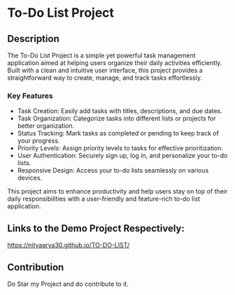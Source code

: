# To-Do List Project

## Description

The To-Do List Project is a simple yet powerful task management application aimed at helping users organize their daily activities efficiently. Built with a clean and intuitive user interface, this project provides a straightforward way to create, manage, and track tasks effortlessly.

### Key Features

- Task Creation: Easily add tasks with titles, descriptions, and due dates.
- Task Organization: Categorize tasks into different lists or projects for better organization.
- Status Tracking: Mark tasks as completed or pending to keep track of your progress.
- Priority Levels: Assign priority levels to tasks for effective prioritization.
- User Authentication: Securely sign up, log in, and personalize your to-do lists.
- Responsive Design: Access your to-do lists seamlessly on various devices.

This project aims to enhance productivity and help users stay on top of their daily responsibilities with a user-friendly and feature-rich to-do list application.

## Links to the Demo Project Respectively:
https://nityaarya30.github.io/TO-DO-LIST/

## Contribution 
Do Star my Project and do contribute to it.

